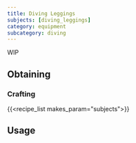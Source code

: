 ```yaml
---
title: Diving Leggings
subjects: [diving_leggings]
category: equipment
subcategory: diving
---
```


WIP

Obtaining
---------

### Crafting
{{<recipe_list makes_param="subjects">}}

Usage
-----
